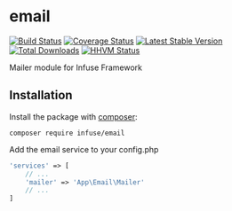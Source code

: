 email
===============

[![Build Status](https://travis-ci.org/infusephp/email.svg?branch=master&style=flat)](https://travis-ci.org/infusephp/email)
[![Coverage Status](https://coveralls.io/repos/infusephp/email/badge.svg?style=flat)](https://coveralls.io/r/infusephp/email)
[![Latest Stable Version](https://poser.pugx.org/infuse/email/v/stable.svg?style=flat)](https://packagist.org/packages/infuse/email)
[![Total Downloads](https://poser.pugx.org/infuse/email/downloads.svg?style=flat)](https://packagist.org/packages/infuse/email)
[![HHVM Status](http://hhvm.h4cc.de/badge/infuse/email.svg?style=flat)](http://hhvm.h4cc.de/package/infuse/email)

Mailer module for Infuse Framework

## Installation

Install the package with [composer](http://getcomposer.org):

```
composer require infuse/email
```

Add the email service to your config.php

```php
'services' => [
	// ...
	'mailer' => 'App\Email\Mailer'
	// ...
]
```